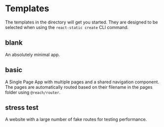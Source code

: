 # Templates

The templates in the directory will get you started. They are designed to be selected when using the ```react-static create``` CLI command.

## blank

An absolutely minimal app.

## basic

A Single Page App with multiple pages and a shared navigation component. The pages are automatically routed based on their filename in the pages folder using ```@reach/router```.

## stress test

A website with a large number of fake routes for testing performance.
